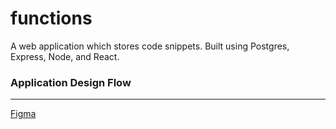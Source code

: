 # functions
A web application which stores code snippets. Built using Postgres, Express, Node, and React.   
### Application Design Flow  
___
<a href="https://www.figma.com/file/tyOtM4AwuwePpFpmYHZ2zP/Application-Flow-Diagram?node-id=0%3A1"> Figma </a>

